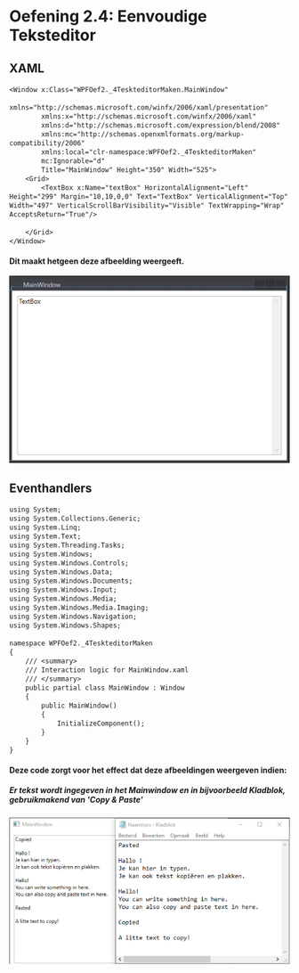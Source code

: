 # Oefening 2.4: Eenvoudige Teksteditor

## XAML

```
<Window x:Class="WPFOef2._4TeskteditorMaken.MainWindow"
        xmlns="http://schemas.microsoft.com/winfx/2006/xaml/presentation"
        xmlns:x="http://schemas.microsoft.com/winfx/2006/xaml"
        xmlns:d="http://schemas.microsoft.com/expression/blend/2008"
        xmlns:mc="http://schemas.openxmlformats.org/markup-compatibility/2006"
        xmlns:local="clr-namespace:WPFOef2._4TeskteditorMaken"
        mc:Ignorable="d"
        Title="MainWindow" Height="350" Width="525">
    <Grid>
        <TextBox x:Name="textBox" HorizontalAlignment="Left" Height="299" Margin="10,10,0,0" Text="TextBox" VerticalAlignment="Top" Width="497" VerticalScrollBarVisibility="Visible" TextWrapping="Wrap" AcceptsReturn="True"/>

    </Grid>
</Window>
```
#### Dit maakt hetgeen deze afbeelding weergeeft.

![afbeelding](Hoofdstuk2Oef4/1.png)

## Eventhandlers

```
using System;
using System.Collections.Generic;
using System.Linq;
using System.Text;
using System.Threading.Tasks;
using System.Windows;
using System.Windows.Controls;
using System.Windows.Data;
using System.Windows.Documents;
using System.Windows.Input;
using System.Windows.Media;
using System.Windows.Media.Imaging;
using System.Windows.Navigation;
using System.Windows.Shapes;

namespace WPFOef2._4TeskteditorMaken
{
    /// <summary>
    /// Interaction logic for MainWindow.xaml
    /// </summary>
    public partial class MainWindow : Window
    {
        public MainWindow()
        {
            InitializeComponent();
        }
    }
}
```

#### Deze code zorgt voor het effect dat deze afbeeldingen weergeven indien:

##### Er tekst wordt ingegeven in het Mainwindow en in bijvoorbeeld Kladblok, gebruikmakend van 'Copy & Paste'

![MainWindow+Kladblok](Hoofdstuk2Oef4/2.png)
